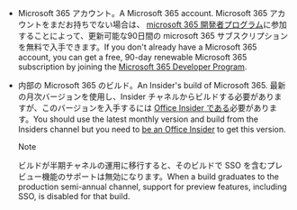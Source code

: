 * <span data-ttu-id="19ecf-101">Microsoft 365 アカウント。</span><span class="sxs-lookup"><span data-stu-id="19ecf-101">A Microsoft 365 account.</span></span> <span data-ttu-id="19ecf-102">Microsoft 365 アカウントをまだお持ちでない場合は、 [microsoft 365 開発者プログラム](https://developer.microsoft.com/office/dev-program)に参加することによって、更新可能な90日間の microsoft 365 サブスクリプションを無料で入手できます。</span><span class="sxs-lookup"><span data-stu-id="19ecf-102">If you don't already have a Microsoft 365 account, you can get a free, 90-day renewable Microsoft 365 subscription by joining the [Microsoft 365 Developer Program](https://developer.microsoft.com/office/dev-program).</span></span> 

* <span data-ttu-id="19ecf-103">内部の Microsoft 365 のビルド。</span><span class="sxs-lookup"><span data-stu-id="19ecf-103">An Insider's build of Microsoft 365.</span></span> <span data-ttu-id="19ecf-104">最新の月次バージョンを使用し、Insider チャネルからビルドする必要がありますが、このバージョンを入手するには [Office Insider である](https://insider.office.com)必要があります。</span><span class="sxs-lookup"><span data-stu-id="19ecf-104">You should use the latest monthly version and build from the Insiders channel but you need to [be an Office Insider](https://insider.office.com) to get this version.</span></span>

    > [!NOTE]
    > <span data-ttu-id="19ecf-105">ビルドが半期チャネルの運用に移行すると、そのビルドで SSO を含むプレビュー機能のサポートは無効になります。</span><span class="sxs-lookup"><span data-stu-id="19ecf-105">When a build graduates to the production semi-annual channel, support for preview features, including SSO, is disabled for that build.</span></span>
